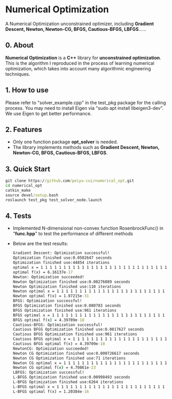 # Numerical Optimization

A Numerical Optimization unconstrained optimizer, including **Gradient Descent, Newton, Newton-CG, BFGS, Cautious-BFGS, LBFGS**......

## 0. About

**Numerical Optimization** is a **C++** library for **unconstrained optimization**. This is the algorithm I reproduced in the process of learning numerical optimization, which takes into account many algorithmic engineering techniques.

## 1. How to use

Please refer to "solver_example.cpp" in the test_pkg package for the calling process. You may need to install Eigen via "sudo apt install libeigen3-dev". We use Eigen to get better performance.

## 2. Features

- Only one function package **opt_solver** is needed.
- The library implements methods such as **Gradient Descent, Newton, Newton-CG, BFGS, Cautious-BFGS, LBFGS**.

## 3. Quick Start

```cmd
git clone https://github.com/peiyu-cui/numerical_opt.git
cd numerical_opt
catkin_make
source devel/setup.bash
roslaunch test_pkg test_solver_node.launch
```

## 4. Tests

* Implemented N-dimensional non-convex function RosenbrockFunc() in "**func.hpp**" to test the performance of different methods

* Below are the test results:

  ```cmd
  Gradient Descent: Optimization successful!
  Optimization finished use:0.0502647 seconds
  Optimization finished use:44854 iterations
  optimal x = 1 1 1 1 1 1 1 1 1 1 1 1 1 1 1 1 1 1 1 1 1 1 1 1 1 1 1 1 1 1 1 1 1 1 1 1 1 1 1 1 1 1 1 1 1 1 1 1 1 1 1 1 1 1 1 1 1 1 1 1
  optimal f(x) = 6.16137e-17
  Newton: Optimization succeeded!
  Newton Optimization finished use:0.00276089 seconds
  Newton Optimization finished use:110 iterations
  Newton optimal x = 1 1 1 1 1 1 1 1 1 1 1 1 1 1 1 1 1 1 1 1 1 1 1 1 1 1 1 1 1 1 1 1 1 1 1 1 1 1 1 1 1 1 1 1 1 1 1 1 1 1 1 1 1 1 1 1 1 1 1 1
  Newton optimal f(x) = 1.97215e-31
  BFGS: Optimization successful!
  BFGS Optimization finished use:0.080783 seconds
  BFGS Optimization finished use:961 iterations
  BFGS optimal x = 1 1 1 1 1 1 1 1 1 1 1 1 1 1 1 1 1 1 1 1 1 1 1 1 1 1 1 1 1 1 1 1 1 1 1 1 1 1 1 1 1 1 1 1 1 1 1 1 1 1 1 1 1 1 1 1 1 1 1 1
  BFGS optimal f(x) = 4.39709e-18
  Cautious-BFGS: Optimization successful!
  Cautious BFGS Optimization finished use:0.0817627 seconds
  Cautious BFGS Optimization finished use:961 iterations
  Cautious BFGS optimal x = 1 1 1 1 1 1 1 1 1 1 1 1 1 1 1 1 1 1 1 1 1 1 1 1 1 1 1 1 1 1 1 1 1 1 1 1 1 1 1 1 1 1 1 1 1 1 1 1 1 1 1 1 1 1 1 1 1 1 1 1
  Cautious BFGS optimal f(x) = 4.39709e-18
  NewtonCG: Optimization succeeded!
  Newton CG Optimization finished use:0.000726617 seconds
  Newton CG Optimization finished use:71 iterations
  Newton CG optimal x = 1 1 1 1 1 1 1 1 1 1 1 1 1 1 1 1 1 1 1 1 1 1 1 1 1 1 1 1 1 1 1 1 1 1 1 1 1 1 1 1 1 1 1 1 1 1 1 1 1 1 1 1 1 1 1 1 1 1 1 1
  Newton CG optimal f(x) = 4.70861e-23
  LBFGS: Optimization successful!
  L-BFGS Optimization finished use:0.00998493 seconds
  L-BFGS Optimization finished use:6264 iterations
  L-BFGS optimal x = 1 1 1 1 1 1 1 1 1 1 1 1 1 1 1 1 1 1 1 1 1 1 1 1 1 1 1 1 1 1 1 1 1 1 1 1 1 1 1 1 1 1 1 1 1 1 1 1 1 1 1 1 1 1 1 1 1 1 1 1
  L-BFGS optimal f(x) = 1.20384e-16
  ```

  